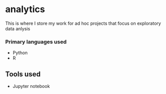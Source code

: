 # analytics
This is where I store my work for ad hoc projects that focus on exploratory data anlysis



### Primary languages used
* Python
* R

## Tools used
* Jupyter notebook